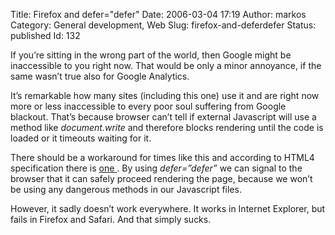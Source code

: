 Title: Firefox and defer="defer"
Date: 2006-03-04 17:19
Author: markos
Category: General development, Web
Slug: firefox-and-deferdefer
Status: published
Id: 132

<div>
 <p>
  If you’re sitting in the wrong part of the world, then Google might be inaccessible to you right now. That would be only a minor annoyance, if the same wasn’t true also for Google Analytics.
 </p>
 <p>
  It’s remarkable how many sites (including this one) use it and are right now more or less inaccessible to every poor soul suffering from Google blackout. That’s because browser can’t tell if external Javascript will use a method like
  <em>
   document.write
  </em>
  and therefore blocks rendering until the code is loaded or it timeouts waiting for it.
 </p>
 <p>
  There should be a workaround for times like this and according to HTML4 specification there is
  <a href="http://www.w3.org/TR/1999/REC-html401-19991224/interact/scripts.html#adef-defer">
   one
  </a>
  . By using
  <em>
   defer=”defer”
  </em>
  we can signal to the browser that it can safely proceed rendering the page, because we won’t be using any dangerous methods in our Javascript files.
 </p>
 <p>
  However, it sadly doesn’t work everywhere. It works in Internet Explorer, but fails in Firefox and Safari. And that simply sucks.
 </p>
</div>

